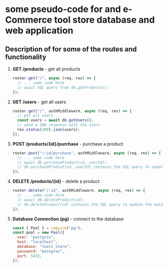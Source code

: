 # some pseudo-code for and e-Commerce tool store database and web application

## Description of for some of the routes and functionality

1. **GET /products** - get all products

   ```javascript
   router.get("/", async (req, res) => {
     // ... some code here
     // await SQL query from db.getProducts();
   });
   ```

2. **GET /users** - get all users

   ```javascript
   router.get("/", authMiddleware, async (req, res) => {
     // get all users
     const users = await db.getUsers();
     // send a 200 response with the users
     res.status(200).json(users);
   });
   ```

3. **POST /products/{id}/purchase** - purchase a product

   ```javascript
   router.post("/:id/purchase", authMiddleware, async (req, res) => {
     // ... some code here
     // await db.purchaseProduct(id, userId);
     // db.purchaseProdcut(id, userId) contains the SQL query to update the database
   });
   ```

4. **DELETE /products/{id}** - delete a product

   ```javascript
   router.delete("/:id", authMiddleware, async (req, res) => {
     // ... some code here
     // await db.deleteProduct(id);
     // db.deleteProduct(id) contains the SQL query to update the database
   });
   ```

5. **Database Connection (pg)** - connect to the database

   ```javascript
   const { Pool } = require("pg");
   const pool = new Pool({
     user: "postgres",
     host: "localhost",
     database: "tools_store",
     password: "postgres",
     port: 5432,
   });
   ```
